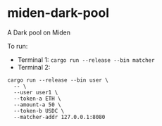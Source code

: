# miden-dark-pool
A Dark pool on Miden


To run:
- Terminal 1: `cargo run --release --bin matcher`
- Terminal 2: 
```
cargo run --release --bin user \
  -- \
  --user user1 \   
  --token-a ETH \
  --amount-a 50 \
  --token-b USDC \
  --matcher-addr 127.0.0.1:8080
  ```